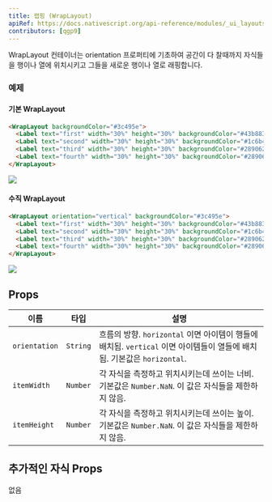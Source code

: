 ```yaml
---
title: 랩핑 (WrapLayout)
apiRef: https://docs.nativescript.org/api-reference/modules/_ui_layouts_wrap_layout_
contributors: [qgp9]
---
```


WrapLayout 컨테이너는 orientation 프로퍼티에 기초하여 공간이 다 찰때까지 자식들을 행이나 열에 위치시키고 그들을 새로운 행이나 열로 래핑합니다.

### 예제

#### 기본 WrapLayout

```html
<WrapLayout backgroundColor="#3c495e">
  <Label text="first" width="30%" height="30%" backgroundColor="#43b883"/>
  <Label text="second" width="30%" height="30%" backgroundColor="#1c6b48"/>
  <Label text="third" width="30%" height="30%" backgroundColor="#289062"/>
  <Label text="fourth" width="30%" height="30%" backgroundColor="#289062"/>
</WrapLayout>
```
<img class="md:w-1/2 lg:w-1/3" src="https://art.nativescript-vue.org/layouts/wrap_layout_horizontal.svg" />

#### 수직 WrapLayout

```html
<WrapLayout orientation="vertical" backgroundColor="#3c495e">
  <Label text="first" width="30%" height="30%" backgroundColor="#43b883"/>
  <Label text="second" width="30%" height="30%" backgroundColor="#1c6b48"/>
  <Label text="third" width="30%" height="30%" backgroundColor="#289062"/>
  <Label text="fourth" width="30%" height="30%" backgroundColor="#289062"/>
</WrapLayout>
```
<img class="md:w-1/2 lg:w-1/3" src="https://art.nativescript-vue.org/layouts/wrap_layout_vertical.svg" />

## Props

| 이름 | 타입 | 설명 |
|------|------|-------------|
`orientation` | `String` | 흐름의 방향. `horizontal` 이면 아이템이 행들에 배치됨. `vertical` 이면 아이템들이 열들에 배치됨. 기본값은 `horizontal`.
`itemWidth` | `Number` | 각 자식을 측정하고 위치시키는데 쓰이는 너비. 기본값은 `Number.NaN`. 이 값은 자식들을 제한하지 않음.
`itemHeight` | `Number` | 각 자식을 측정하고 위치시키는데 쓰이는 높이. 기본값은 `Number.NaN`. 이 값은 자식들을 제한하지 않음.


## 추가적인 자식 Props

없음
